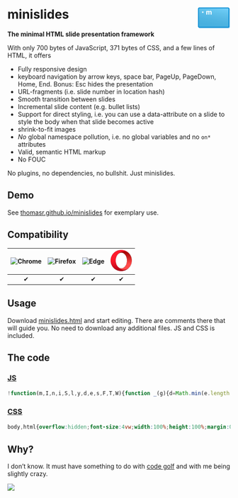 # minislides    <img alt="minislides logo" src="src/minislides.png" align="right" height="50">

**The minimal HTML slide presentation framework**

With only <span class="js">700</em> bytes of JavaScript, <span class="css">371</span> bytes of CSS, and a few lines of HTML, it offers

* Fully responsive design
* keyboard navigation by arrow keys, space bar, PageUp, PageDown, Home, End.
  Bonus: Esc hides the presentation
* URL-fragments (i.e. slide number in location hash)
* Smooth transition between slides
* Incremental slide content (e.g. bullet lists)
* Support for direct styling, i.e. you can use a data-attribute on a slide to style the body when that slide becomes active
* shrink-to-fit images
* *No* global namespace pollution, i.e. no global variables and no `on*` attributes
* Valid, semantic HTML markup
* No FOUC

No plugins, no dependencies, no bullshit. Just minislides.

## Demo

See [thomasr.github.io/minislides](http://thomasr.github.io/minislides/) for exemplary use. 

## Compatibility

![Chrome](https://raw.githubusercontent.com/alrra/browser-logos/master/chrome/chrome_48x48.png "Google Chrome") | ![Firefox](https://raw.githubusercontent.com/alrra/browser-logos/master/firefox/firefox_48x48.png "Mozilla Firefox") | ![Edge](https://raw.githubusercontent.com/alrra/browser-logos/master/edge/edge_48x48.png "MS Edge") | ![Opera](https://raw.githubusercontent.com/alrra/browser-logos/master/opera/opera_48x48.png "Opera")
:-: | :-: | :-: | :-:
 ✔ |  ✔ | ✔ | ✔ 

## Usage

Download [minislides.html](dist/minislides.html) and start editing. There are comments there that will guide you. No need to download any additional files. JS and CSS is included.

## The code

### [JS](dist/minislides.min.js)
```javascript
!function(m,I,n,i,S,l,y,d,e,s,F,T,W){function _(g){d=Math.min(e.length,g||1),s=e[d-1],e.map.call(s[S+"All"](i),function(t){t[m].remove(n)}),l.hash=d,W.style.background=s[I].bg||"",W[I].slideId=s[I].id||d}function $(a){a=l.hash.substr(1),a!=d&&_(a)}W=y.body,e=Array.from(y[S+"All"]("section")),addEventListener("keydown",function(t,o){T=t.which-32,T&&2!=T&&7!=T&&8!=T||(F=s[S](i+":not(."+n+")"),F?F[m].add(n):_(d+1),o=1),1!=T&&5!=T&&6!=T||(_(d-1),o=1),-5==T&&(W[m].toggle("muted"),o=1),4==T&&(_(1),o=1),3==T&&(_(1/0),o=1),o&&t.preventDefault()}),e.map(function(a,t){a.id=t+1}),$(),W[m].add("loaded"),setInterval($,99)}("classList","dataset","revealed",".incremental","querySelector",location,document)
```

### [CSS](dist/minislides.min.css)
```css
body,html{overflow:hidden;font-size:4vw;width:100%;height:100%;margin:0;padding:0}body.loaded{transition:.3s}body.loaded section{transition:opacity .5s}section{position:fixed;top:1vw;bottom:1vw;left:1vw;right:1vw;opacity:0}section:target{z-index:1}body:not(.muted) section:target{opacity:1}img{max-height:100%;max-width:100%}.incremental:not(.revealed){visibility:hidden}
```

## Why?

I don’t know. It must have something to do with [code golf](https://en.wikipedia.org/wiki/Code_golf) and with me being slightly crazy.

[![](https://img.shields.io/github/license/ThomasR/minislides.svg)](LICENSE)
